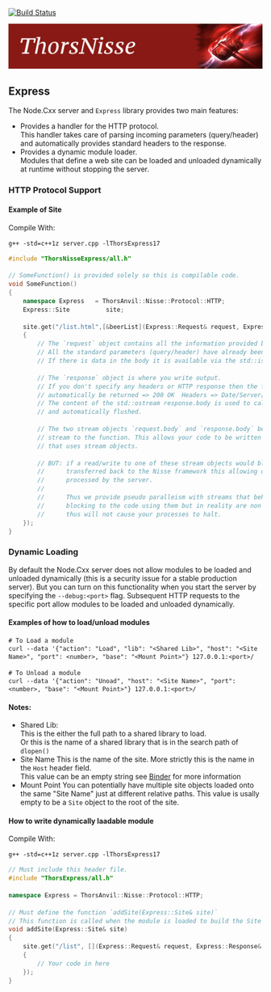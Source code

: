 [![Build Status](https://travis-ci.org/Loki-Astari/ThorsNisse.svg?branch=master)](https://travis-ci.org/Loki-Astari/ThorsNisse)

![ThorStream](../img/Nisse.jpg)

## Express
The Node.Cxx server and `Express` library provides two main features:

* Provides a handler for the HTTP protocol.  
This handler takes care of parsing incoming parameters (query/header) and automatically provides standard headers to the response.
* Provides a dynamic module loader.  
Modules that define a web site can be loaded and unloaded dynamically at runtime without stopping the server.

### HTTP Protocol Support

#### Example of Site
Compile With:
````
g++ -std=c++1z server.cpp -lThorsExpress17
````

````C++
#include "ThorsNisseExpress/all.h"

// SomeFunction() is provided solely so this is compilable code.
void SomeFunction()
{
    namespace Express   = ThorsAnvil::Nisse::Protocol::HTTP;
    Express::Site          site;

    site.get("/list.html",[&beerList](Express::Request& request, Express::Response& response)
    {
        // The `request` object contains all the information provided by the request stream.
        // All the standard parameters (query/header) have already been parsed for you.
        // If there is data in the body it is available via the std::istream object request.body

        // The `response` object is where you write output.
        // If you don't specify any headers or HTTP response then the following info will
        // automatically be returned => 200 OK  Headers => Date/Server/Connection/Content-Length
        // The content of the std::ostream response.body is used to calculate `Content-Length`
        // and automatically flushed.

        // The two stream objects `request.body` and `response.body` behave like normal blocking
        // stream to the function. This allows your code to be written like normal standard C++
        // that uses stream objects.

        // BUT: if a read/write to one of these stream objects would block then control is
        //      transferred back to the Nisse framework this allowing other request to be
        //      processed by the server.
        //
        //      Thus we provide pseudo paralleism with streams that behave as if they were
        //      blocking to the code using them but in reality are non blocking streams and
        //      thus will not cause your processes to halt.
    });
}
````

### Dynamic Loading

By default the Node.Cxx server does not allow modules to be loaded and unloaded dynamically (this is a security issue for a stable production server). But you can turn on this functionality when you start the server by specifying the `--debug:<port>` flag. Subsequent HTTP requests to the specific port allow modules to be loaded and unloaded dynamically.

#### Examples of how to load/unload modules
````
# To Load a module
curl --data '{"action": "Load", "lib": "<Shared Lib>", "host": "<Site Name>", "port": <number>, "base": "<Mount Point>"} 127.0.0.1:<port>/

# To Unload a module
curl --data '{"action": "Unoad", "host": "<Site Name>", "port": <number>, "base": "<Mount Point>"} 127.0.0.1:<port>/
````

#### Notes:
* Shared Lib:  
This is the either the full path to a shared library to load.  
Or this is the name of a shared library that is in the search path of `dlopen()`
* Site Name
This is the name of the site. More strictly this is the name in the `Host` header field.  
This value can be an empty string see [Binder](interface/Binder.md) for more information
* Mount Point
You can potentially have multiple site objects loaded onto the same "Site Name" just at different relative paths.
This value is usally empty to be a `Site` object to the root of the site.

#### How to write dynamically laadable module
Compile With:
````
g++ -std=c++1z server.cpp -lThorsExpress17
````
````C++
// Must include this header file.
#include "ThorsExpress/all.h"

namespace Express = ThorsAnvil::Nisse::Protocol::HTTP;

// Must define the function `addSite(Express::Site& site)`
// This function is called when the module is loaded to build the Site object.
void addSite(Express::Site& site)
{
    site.get("/list", [](Express::Request& request, Express::Response& response)
    {
        // Your code in here
    });
}
````





